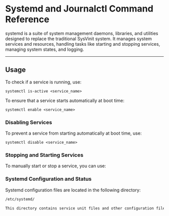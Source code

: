 # Systemd and Journalctl Command Reference

systemd is a suite of system management daemons, libraries, and utilities designed to replace the traditional SysVinit system. It manages system services and resources, handling tasks like starting and stopping services, managing system states, and logging.

---

## Usage

To check if a service is running, use:


`systemctl is-active <service_name>`

To ensure that a service starts automatically at boot time:

`systemctl enable <service_name>`

### Disabling Services

To prevent a service from starting automatically at boot time, use:

`systemctl disable <service_name>`

### Stopping and Starting Services

To manually start or stop a service, you can use:


### Systemd Configuration and Status
Systemd configuration files are located in the following directory:

```bash
/etc/systemd/

This directory contains service unit files and other configuration files used by systemd.

